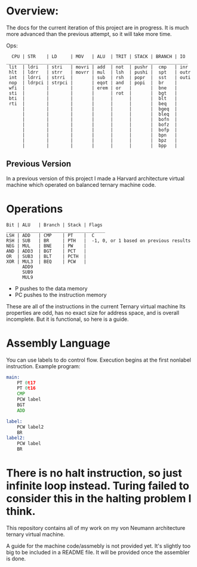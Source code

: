 # Overview:
The docs for the current iteration of this project are in progress. It is much more advanced than the previous attempt, so it will take more time.

Ops:
```
  CPU | STR    | LD     | MOV   | ALU  | TRIT | STACK | BRANCH | IO
____________________________________________________________________
 lit  | ldri   | stri   | movri | add  | not  | pushr |  cmp   | inr
 hlt  | ldrr   | strr   | movrr | mul  | lsh  | pushi |  spt   | outr
 int  | ldrri  | strri  |       | sub  | rsh  | popr  |  sst   | outi
 nop  | ldrpci | strpci |       | eqot | and  | popi  |  br    |
 wfi  |        |        |       | erem | or   |       |  bne   |
 sti  |        |        |       |      | rot  |       |  bgt   |
 bti  |        |        |       |      |      |       |  blt   |
 rti  |        |        |       |      |      |       |  beq   |
      |        |        |       |      |      |       |  bgeq  |
      |        |        |       |      |      |       |  bleq  |
      |        |        |       |      |      |       |  bofn  |
      |        |        |       |      |      |       |  bofz  |
      |        |        |       |      |      |       |  bofp  |
      |        |        |       |      |      |       |  bpn   |
      |        |        |       |      |      |       |  bpz   |
      |        |        |       |      |      |       |  bpp   |
```

## Previous Version
In a previous version of this project I made a Harvard architecture virtual machine which operated on balanced ternary machine code.

# Operations
```
Bit	| ALU	| Branch | Stack | Flags
_____________________________________
LSH	| ADD	| CMP	 | PT	 |  C
RSH	| SUB	| BR	 | PTH	 |  -1, 0, or 1 based on previous results
NEG	| MUL	| BNE	 | PW	 |
AND	| ADD3	| BGT	 | PCT	 |
OR	| SUB3	| BLT	 | PCTH	 |
XOR	| MUL3	| BEQ	 | PCW	 |
	  ADD9
	  SUB9
	  MUL9
```

- P pushes to the data memory
- PC pushes to the instruction memory

These are all of the instructions in the current Ternary virtual machine
Its properties are odd, has no exact size for address space, and is overall incomplete.
But it is functional, so here is a guide.

# Assembly Language
You can use labels to do control flow. Execution begins at the first nonlabel instruction.
Example program:
```asm
main:
    PT 0t17
    PT 0t16
    CMP
    PCW label 
    BGT 
    ADD

label:
    PCW label2
    BR 
label2:
    PCW label
    BR 
```

There is no halt instruction, so just infinite loop instead. Turing failed to consider this in the halting problem I think.
=======

This repository contains all of my work on my von Neumann architecture ternary virtual machine.

A guide for the machine code/assmebly is not provided yet. It's slightly too big to be included in a README file.
It will be provided once the assembler is done.
